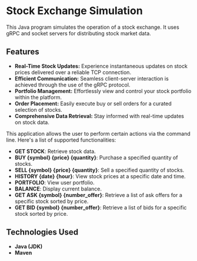 # Stock Exchange Simulation

This Java program simulates the operation of a stock exchange. It uses gRPC and socket servers for distributing stock market data.


## Features

- **Real-Time Stock Updates:** Experience instantaneous updates on stock prices delivered over a reliable TCP connection.
- **Efficient Communication:** Seamless client-server interaction is achieved through the use of the gRPC protocol.
- **Portfolio Management:** Effortlessly view and control your stock portfolio within the platform.
- **Order Placement:** Easily execute buy or sell orders for a curated selection of stocks.
- **Comprehensive Data Retrieval:** Stay informed with real-time updates on stock data.


This application allows the user to perform certain actions via the command line. Here's a list of supported functionalities:

- **GET STOCK**: Retrieve stock data.
- **BUY {symbol} {price} {quantity}**: Purchase a specified quantity of stocks.
- **SELL {symbol} {price} {quantity}**: Sell a specified quantity of stocks.
- **HISTORY {date} {hour}**:  View stock prices at a specific date and time.
- **PORTFOLIO**: View user portfolio.
- **BALANCE**: Display current balance.
- **GET ASK {symbol} {number_offer}**: Retrieve a list of ask offers for a specific stock sorted by price.
- **GET BID {symbol} {number_offer}**: Retrieve a list of bids for a specific stock sorted by price.

## Technologies Used

- **Java (JDK)**
- **Maven**
   
